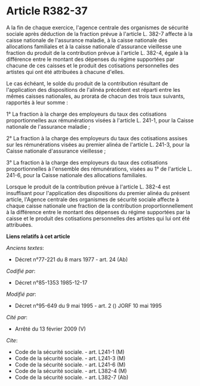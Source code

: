 # Article R382-37

A la fin de chaque exercice, l'agence centrale des organismes de sécurité sociale   après déduction de la fraction prévue à
l'article L. 382-7 affecte à la caisse nationale de l'assurance maladie, à la caisse nationale des allocations familiales et
à la caisse nationale d'assurance vieillesse une fraction du produit de la contribution prévue à l'article L. 382-4, égale à
la différence entre le montant des dépenses du régime supportées par chacune de ces caisses et le produit des cotisations
personnelles des artistes qui ont été attribuées à chacune d'elles. 

Le cas échéant, le solde du produit de la contribution résultant de l'application des dispositions de l'alinéa précédent est
réparti entre les mêmes caisses nationales, au prorata de chacun des trois taux suivants, rapportés à leur somme : 

1° La fraction à la charge des employeurs du taux des cotisations proportionnelles aux rémunérations visées à l'article L.
241-1, pour la Caisse nationale de l'assurance maladie ; 

2° La fraction à la charge des employeurs du taux des cotisations assises sur les rémunérations visées au premier alinéa de
l'article L. 241-3, pour la Caisse nationale d'assurance vieillesse ; 

3° La fraction à la charge des employeurs du taux des cotisations proportionnelles à l'ensemble des rémunérations, visées au
1° de l'article L. 241-6, pour la Caisse nationale des allocations familiales. 

Lorsque le produit de la contribution prévue à l'article L. 382-4 est insuffisant pour l'application des dispositions du
premier alinéa du présent article, l'Agence centrale des organismes de sécurité sociale affecte à chaque caisse nationale une
fraction de la contribution proportionnellement à la différence entre le montant des dépenses du régime supportées par la
caisse et le produit des cotisations personnelles des artistes qui lui ont été attribuées.

**Liens relatifs à cet article**

_Anciens textes_:

  - Décret n°77-221 du 8 mars 1977 - art. 24 (Ab)

_Codifié par_:

  - Décret n°85-1353 1985-12-17

_Modifié par_:

  - Décret n°95-649 du 9 mai 1995 - art. 2 () JORF 10 mai 1995

_Cité par_:

  - Arrêté du 13 février 2009 (V)

_Cite_:

  - Code de la sécurité sociale. - art. L241-1 (M)
  - Code de la sécurité sociale. - art. L241-3 (M)
  - Code de la sécurité sociale. - art. L241-6 (M)
  - Code de la sécurité sociale. - art. L382-4 (M)
  - Code de la sécurité sociale. - art. L382-7 (Ab)
